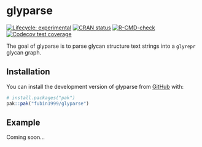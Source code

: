 
<!-- README.md is generated from README.Rmd. Please edit that file -->

# glyparse

<!-- badges: start -->

[![Lifecycle:
experimental](https://img.shields.io/badge/lifecycle-experimental-orange.svg)](https://lifecycle.r-lib.org/articles/stages.html#experimental)
[![CRAN
status](https://www.r-pkg.org/badges/version/glyparse)](https://CRAN.R-project.org/package=glyparse)
[![R-CMD-check](https://github.com/fubin1999/glyparse/actions/workflows/R-CMD-check.yaml/badge.svg)](https://github.com/fubin1999/glyparse/actions/workflows/R-CMD-check.yaml)
[![Codecov test
coverage](https://codecov.io/gh/fubin1999/glyparse/graph/badge.svg)](https://app.codecov.io/gh/fubin1999/glyparse)
<!-- badges: end -->

The goal of glyparse is to parse glycan structure text strings into a
`glyrepr` glycan graph.

## Installation

You can install the development version of glyparse from
[GitHub](https://github.com/) with:

``` r
# install.packages("pak")
pak::pak("fubin1999/glyparse")
```

## Example

Coming soon…
